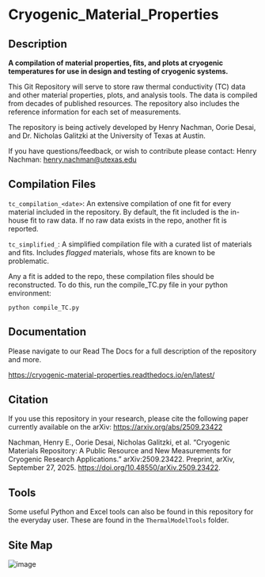 # Cryogenic_Material_Properties
## Description
**A compilation of material properties, fits, and plots at cryogenic temperatures for use in design and testing of cryogenic systems.**

This Git Repository will serve to store raw thermal conductivity (TC) data and other material properties, plots, and analysis tools. The data is compiled from decades of published resources. The repository also includes the reference information for each set of measurements. 

The repository is being actively developed by Henry Nachman, Oorie Desai, and Dr. Nicholas Galitzki at the University of Texas at Austin.

If you have questions/feedback, or wish to contribute please contact:
Henry Nachman: henry.nachman@utexas.edu

## Compilation Files
`tc_compilation_<date>`: An extensive compilation of one fit for every material included in the repository. By default, the fit included is the in-house fit to raw data. If no raw data exists in the repo, another fit is reported. 

`tc_simplified_`: A simplified compilation file with a curated list of materials and fits. Includes *flagged* materials, whose fits are known to be problematic.

Any a fit is added to the repo, these compilation files should be reconstructed. To do this, run the compile_TC.py file in your python environment:
```
python compile_TC.py
```

<!-- `tc_other_fits`: Fits extracted directly from other sources (not produced 'in-house'). These fits may follow a different fit type. This file currently has many more fits than the raw data file because many sources report/publish only their fit.

`tc_rawdata_fits`: The fits produced from temperature + thermal conductivity data that has been accumulated from a variety of sources. More information on the fitting method can be found in the documentation. -->


## Documentation

Please navigate to our Read The Docs for a full description of the repository and more.

https://cryogenic-material-properties.readthedocs.io/en/latest/

## Citation

If you use this repository in your research, please cite the following paper currently available on the arXiv:
https://arxiv.org/abs/2509.23422

Nachman, Henry E., Oorie Desai, Nicholas Galitzki, et al. “Cryogenic Materials Repository: A Public Resource and New Measurements for Cryogenic Research Applications.” arXiv:2509.23422. Preprint, arXiv, September 27, 2025. https://doi.org/10.48550/arXiv.2509.23422.

## Tools

Some useful Python and Excel tools can also be found in this repository for the everyday user. These are found in the `ThermalModelTools` folder.

## Site Map

![image](https://github.com/user-attachments/assets/95638dfd-af29-4a12-9c2c-8549a2ef0bbb)
